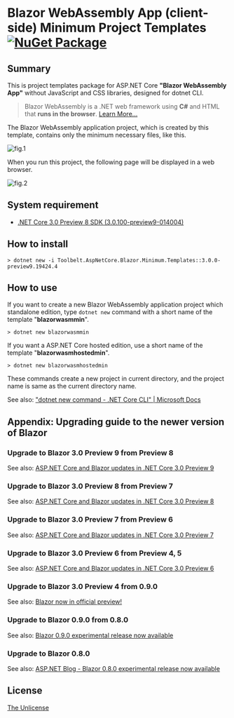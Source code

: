# Blazor WebAssembly App (client-side) Minimum Project Templates [![NuGet Package](https://img.shields.io/badge/nuget-v3.0.0%20Preview%209-orange.svg)](https://www.nuget.org/packages/Toolbelt.AspNetCore.Blazor.Minimum.Templates/3.0.0-preview9.19424.4)

## Summary

This is project templates package for ASP.NET Core **"Blazor WebAssembly App"** without JavaScript and CSS libraries, designed for dotnet CLI.

> Blazor WebAssembly is a .NET web framework using **C#** and HTML that **runs in the browser**. [Learn More...](https://blazor.net/)

The Blazor WebAssembly application project, which is created by this template, contains only the minimum necessary files, like this.

![fig.1](https://github.com/jsakamoto/BlazorMinimumTemplates/raw/master/.assets/fig-001.png)

When you run this project, the following page will be displayed in a web browser.

![fig.2](https://raw.githubusercontent.com/jsakamoto/BlazorMinimumTemplates/master/.assets/fig-002.png)

## System requirement

- [.NET Core 3.0 Preview 8 SDK (3.0.100-preview9-014004)](https://dotnet.microsoft.com/download/dotnet-core/3.0)

## How to install

```shell
> dotnet new -i Toolbelt.AspNetCore.Blazor.Minimum.Templates::3.0.0-preview9.19424.4
```

## How to use

If you want to create a new Blazor WebAssembly application project which standalone edition, type `dotnet new` command with a short name of the template "**blazorwasmmin**".

```shell
> dotnet new blazorwasmmin
```

If you want a ASP.NET Core hosted edition, use a short name of the template "**blazorwasmhostedmin**".

```shell
> dotnet new blazorwasmhostedmin
```

These commands create a new project in current directory, and the project name is same as the current directory name.

See also: ["dotnet new command - .NET Core CLI" | Microsoft Docs](https://docs.microsoft.com/dotnet/core/tools/dotnet-new)

## Appendix: Upgrading guide to the newer version of Blazor

### Upgrade to Blazor 3.0 Preview 9 from Preview 8

See also: [ASP.NET Core and Blazor updates in .NET Core 3.0 Preview 9](https://devblogs.microsoft.com/aspnet/asp-net-core-and-blazor-updates-in-net-core-3-0-preview-9/)

### Upgrade to Blazor 3.0 Preview 8 from Preview 7

See also: [ASP.NET Core and Blazor updates in .NET Core 3.0 Preview 8](https://devblogs.microsoft.com/aspnet/asp-net-core-and-blazor-updates-in-net-core-3-0-preview-8/)

### Upgrade to Blazor 3.0 Preview 7 from Preview 6

See also: [ASP.NET Core and Blazor updates in .NET Core 3.0 Preview 7](https://devblogs.microsoft.com/aspnet/asp-net-core-and-blazor-updates-in-net-core-3-0-preview-7/)

### Upgrade to Blazor 3.0 Preview 6 from Preview 4, 5

See also: [ASP.NET Core and Blazor updates in .NET Core 3.0 Preview 6](https://devblogs.microsoft.com/aspnet/asp-net-core-and-blazor-updates-in-net-core-3-0-preview-6/)

### Upgrade to Blazor 3.0 Preview 4 from 0.9.0

See also: [Blazor now in official preview!](https://devblogs.microsoft.com/aspnet/blazor-now-in-official-preview/)

### Upgrade to Blazor 0.9.0 from 0.8.0

See also: [Blazor 0.9.0 experimental release now available](https://devblogs.microsoft.com/aspnet/blazor-0-9-0-experimental-release-now-available/)

### Upgrade to Blazor 0.8.0

See also: [ASP.NET Blog - Blazor 0.8.0 experimental release now available](https://blogs.msdn.microsoft.com/webdev/2019/02/05/blazor-0-8-0-experimental-release-now-available/)

## License

[The Unlicense](https://github.com/jsakamoto/BlazorMinimumTemplates/blob/master/LICENSE)
